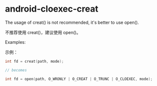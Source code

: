 # android-cloexec-creat

The usage of creat() is not recommended, it's better to use open().

不推荐使用 creat()，建议使用 open()。

Examples:

示例：

```c++
int fd = creat(path, mode);

// becomes

int fd = open(path, O_WRONLY | O_CREAT | O_TRUNC | O_CLOEXEC, mode);
```
